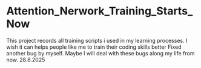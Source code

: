 # Attention_Nerwork_Training_Starts_Now
This project records all training scripts i used in my learning processes. I wish it can helps people like me to train their coding skills better 
Fixed another bug by myself. Maybe I will deal with these bugs along my life from now. 28.8.2025

